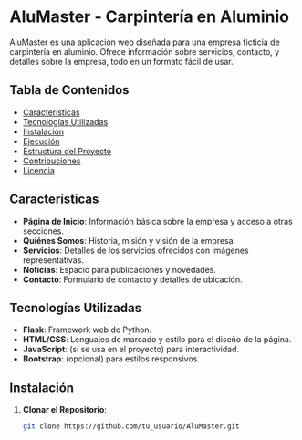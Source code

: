 # AluMaster - Carpintería en Aluminio

AluMaster es una aplicación web diseñada para una empresa ficticia de carpintería en aluminio. Ofrece información sobre servicios, contacto, y detalles sobre la empresa, todo en un formato fácil de usar.

## Tabla de Contenidos

- [Características](#características)
- [Tecnologías Utilizadas](#tecnologías-utilizadas)
- [Instalación](#instalación)
- [Ejecución](#ejecución)
- [Estructura del Proyecto](#estructura-del-proyecto)
- [Contribuciones](#contribuciones)
- [Licencia](#licencia)

## Características

- **Página de Inicio**: Información básica sobre la empresa y acceso a otras secciones.
- **Quiénes Somos**: Historia, misión y visión de la empresa.
- **Servicios**: Detalles de los servicios ofrecidos con imágenes representativas.
- **Noticias**: Espacio para publicaciones y novedades.
- **Contacto**: Formulario de contacto y detalles de ubicación.

## Tecnologías Utilizadas

- **Flask**: Framework web de Python.
- **HTML/CSS**: Lenguajes de marcado y estilo para el diseño de la página.
- **JavaScript**: (si se usa en el proyecto) para interactividad.
- **Bootstrap**: (opcional) para estilos responsivos.

## Instalación

1. **Clonar el Repositorio**:

   ```bash
   git clone https://github.com/tu_usuario/AluMaster.git

